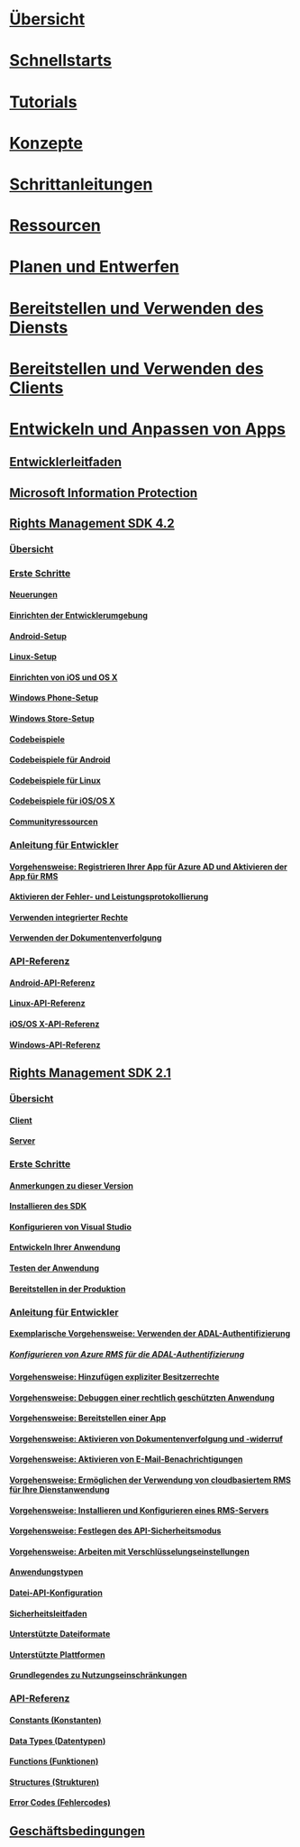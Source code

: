 # [Übersicht](/azure/information-protection/what-is-information-protection)
# [Schnellstarts](/azure/information-protection/quickstart-viewpolicy)
# [Tutorials](/azure/information-protection/infoprotect-quick-start-tutorial)
# [Konzepte](/azure/information-protection/overview-policy)
# [Schrittanleitungen](/azure/information-protection/how-to-guides)
# [Ressourcen](/azure/information-protection/faqs)
# [Planen und Entwerfen](/azure/information-protection/deployment-roadmap)
# [Bereitstellen und Verwenden des Diensts](/azure/information-protection/activate-service)
# [Bereitstellen und Verwenden des Clients](/azure/information-protection/rms-client/use-client)
# [Entwickeln und Anpassen von Apps](developers-guide.md)
## [Entwicklerleitfaden](developers-guide.md)
## [Microsoft Information Protection](https://aka.ms/mipsdkdocs)
## [Rights Management SDK 4.2](active-directory-rights-management-services-multi-platform-thin-client-sdk-portal.md)
### [Übersicht](overview.md)
### [Erste Schritte](get-started.md)
#### [Neuerungen](release-notes.md)
#### [Einrichten der Entwicklerumgebung](setup-Developer-environment.md)
#### [Android-Setup](android-sdk.md)
#### [Linux-Setup](linux-setup.md)
#### [Einrichten von iOS und OS X](ios-sdk.md)
#### [Windows Phone-Setup](windows-phone-apps.md)
#### [Windows Store-Setup](winrt-sdk.md)
#### [Codebeispiele](code-examples.md)
#### [Codebeispiele für Android](android-code.md)
#### [Codebeispiele für Linux](linux-c-code-examples.md)
#### [Codebeispiele für iOS/OS X](ios-os-x-code-examples.md)
#### [Communityressourcen](community-resources.md)
### [Anleitung für Entwickler](core-concepts.md)
#### [Vorgehensweise: Registrieren Ihrer App für Azure AD und Aktivieren der App für RMS](authentication-integration.md)
#### [Aktivieren der Fehler- und Leistungsprotokollierung](enabling-logging.md)
#### [Verwenden integrierter Rechte](built-in-rights-usage-restriction-reference.md)
#### [Verwenden der Dokumentenverfolgung](how-to-use-document-tracking.md)
### [API-Referenz](api-reference-4-2.md)
#### [Android-API-Referenz](https://msdn.microsoft.com/library/dn758245.aspx)
#### [Linux-API-Referenz](linux-c-api-reference.md)
#### [iOS/OS X-API-Referenz](https://msdn.microsoft.com/library/dn758306.aspx)
#### [Windows-API-Referenz](https://msdn.microsoft.com/library/dn891914.aspx)
## [Rights Management SDK 2.1](microsoft-information-protection-and-control-client-portal.md)
### [Übersicht](ad-rms-overview.md)
#### [Client](ad-rms-client.md)
#### [Server](ad-rms-server.md)
### [Erste Schritte](getting-started-with-ad-rms-2-0.md)
#### [Anmerkungen zu dieser Version](release-notes-rtm.md)
#### [Installieren des SDK](install-the-rms-sdk.md)
#### [Konfigurieren von Visual Studio](how-to-configure-a-visual-studio-project-to-use-the-ad-rms-sdk-2-0.md)
#### [Entwickeln Ihrer Anwendung](developing-your-application.md)
#### [Testen der Anwendung](how-to-set-up-your-test-environment.md)
#### [Bereitstellen in der Produktion](deploying-your-application.md)
### [Anleitung für Entwickler](Developer-notes.md)
#### [Exemplarische Vorgehensweise: Verwenden der ADAL-Authentifizierung](how-to-use-adal-authentication.md)
##### [Konfigurieren von Azure RMS für die ADAL-Authentifizierung](adal-auth.md)
#### [Vorgehensweise: Hinzufügen expliziter Besitzerrechte](add-explicit-owner-rights.md)
#### [Vorgehensweise: Debuggen einer rechtlich geschützten Anwendung](debugging-applications-that-use-ad-rms.md)
#### [Vorgehensweise: Bereitstellen einer App](how-to-deploy-app.md)
#### [Vorgehensweise: Aktivieren von Dokumentenverfolgung und -widerruf](tracking-content.md)
#### [Vorgehensweise: Aktivieren von E-Mail-Benachrichtigungen](how-to-enable-email-notification.md)
#### [Vorgehensweise: Ermöglichen der Verwendung von cloudbasiertem RMS für Ihre Dienstanwendung](how-to-use-file-api-with-aadrm-cloud.md)
#### [Vorgehensweise: Installieren und Konfigurieren eines RMS-Servers](how-to-install-and-configure-an-rms-server.md)
#### [Vorgehensweise: Festlegen des API-Sicherheitsmodus](setting-the-api-security-mode-api-mode.md)
#### [Vorgehensweise: Arbeiten mit Verschlüsselungseinstellungen](working-with-encryption.md)
#### [Anwendungstypen](application-types.md)
#### [Datei-API-Konfiguration](file-api-configuration.md)
#### [Sicherheitsleitfaden](security-guidelines.md)
#### [Unterstützte Dateiformate](supported-file-formats.md)
#### [Unterstützte Plattformen](supported-platforms.md)
#### [Grundlegendes zu Nutzungseinschränkungen](understanding-usage-restrictions.md)
### [API-Referenz](api-reference-2-1.md)
#### [Constants (Konstanten)](https://msdn.microsoft.com/library/hh535291.aspx)
#### [Data Types (Datentypen)](https://msdn.microsoft.com/library/hh535288.aspx)
#### [Functions (Funktionen)](https://msdn.microsoft.com/library/hh535289.aspx)
#### [Structures (Strukturen)](https://msdn.microsoft.com/library/hh535294.aspx)
#### [Error Codes (Fehlercodes)](https://msdn.microsoft.com/library/hh535248.aspx)
## [Geschäftsbedingungen](terms.md) 
